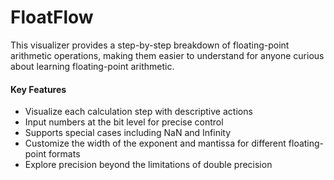 # FloatFlow

This visualizer provides a step-by-step breakdown of floating-point arithmetic operations, making them easier to understand for anyone curious about learning floating-point arithmetic.

#### Key Features

- Visualize each calculation step with descriptive actions
- Input numbers at the bit level for precise control
- Supports special cases including NaN and Infinity
- Customize the width of the exponent and mantissa for different floating-point formats
- Explore precision beyond the limitations of double precision 
